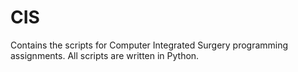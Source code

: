 # CIS
Contains the scripts for Computer Integrated Surgery programming assignments. All scripts are written in Python.
